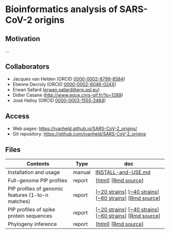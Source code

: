 # Bioinformatics analysis of SARS-CoV-2 origins
## Motivation

...

## Collaborators

- Jacques van Helden (ORCID [0000-0002-8799-8584](https://orcid.org/0000-0002-8799-8584))
- Etienne Decroly (ORCID [0000-0002-6046-024X](https://orcid.org/0000-0002-6046-024X))
- Erwan Sallard	(<erwan.sallard@ens.psl.eu>)
- Didier Casane (<http://www.egce.cnrs-gif.fr/?p=1289>)
- José Halloy (ORCID [0000-0003-1555-2484](https://orcid.org/0000-0003-1555-2484))

## Access


- Web pages: <https://jvanheld.github.io/SARS-CoV-2_origins/>
- Git repository: <https://github.com/jvanheld/SARS-CoV-2_origins>

## Files

| Contents | Type | doc |
|--------------------------------------|---------|---------------------|
| Installation and usage  | manual | [INSTALL-and-USE.md](INSTALL-and-USE.md) |
| Full-genome PIP profiles | report | [[html](reports/pip-profiles.html)] [[Rmd source](https://raw.githubusercontent.com/jvanheld/SARS-CoV-2_origins/master/reports/pip-profiles.Rmd)] |
| PIP profiles of genomic features (1-to-n matches)  | report | [[~20 strains](reports/one-to-n-matches_around-CoV-2-plus-GISAID.html)] [[~40 strains](reports/one-to-n-matches_selected-plus-GISAID.html)] [[~60 strains](reports/one-to-n-matches_all-plus-GISAID.html)] [[Rmd source](https://raw.githubusercontent.com/jvanheld/SARS-CoV-2_origins/master/reports/one-to-n-matches.Rmd)] |
| PIP profiles of spike protein sequences | report | [[~20 strains](reports/PIP_spike-proteins_around-CoV-2-plus-GISAID.html)] [[~40 strains](reports/PIP_spike-proteins_selected-plus-GISAID.html)] [[~60 strains](reports/PIP_spike-proteins_all-plus-GISAID.html)] [[Rmd source](https://raw.githubusercontent.com/jvanheld/SARS-CoV-2_origins/master/reports/PIP_spike-proteins.Rmd)] |
| Phylogeny inference  | report | [[html](reports/phylogeny.html)] [[Rmd source](https://raw.githubusercontent.com/jvanheld/SARS-CoV-2_origins/master/reports/phylogeny.Rmd)] |


